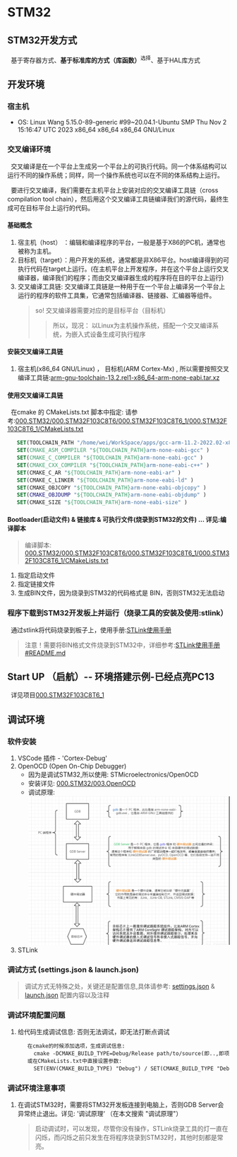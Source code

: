 # STM32

## STM32开发方式
&nbsp;&nbsp;基于寄存器方式、**基于标准库的方式（库函数）**<sup>选择</sup>、基于HAL库方式


## 开发环境
### 宿主机
+ OS: Linux Wang 5.15.0-89-generic #99~20.04.1-Ubuntu SMP Thu Nov 2 15:16:47 UTC 2023 x86_64 x86_64 x86_64 GNU/Linux

### 交叉编译环境
&nbsp;&nbsp;交叉编译是在一个平台上生成另一个平台上的可执行代码。同一个体系结构可以运行不同的操作系统；同样，同一个操作系统也可以在不同的体系结构上运行。

&nbsp;&nbsp;要进行交叉编译，我们需要在主机平台上安装对应的交叉编译工具链（cross compilation tool chain），然后用这个交叉编译工具链编译我们的源代码，最终生成可在目标平台上运行的代码。

#### 基础概念
1. 宿主机（host） ：编辑和编译程序的平台，一般是基于X86的PC机，通常也被称为主机。
2. 目标机（target）：用户开发的系统，通常都是非X86平台。host编译得到的可执行代码在target上运行。(在主机平台上开发程序，并在这个平台上运行交叉编译器，编译我们的程序；而由交叉编译器生成的程序将在目的平台上运行)
3. 交叉编译工具链: 交叉编译工具链是一种用于在一个平台上编译另一个平台上运行的程序的软件工具集，它通常包括编译器、链接器、汇编器等组件。
   > so! 交叉编译器需要对应的是目标平台（目标机）
     >> 所以，现况： 以Linux为主机操作系统，搭配一个交叉编译系统，为嵌入式设备生成可执行程序

#### 安装交叉编译工具链
1. 宿主机(x86_64 GNU/Linux) ， 目标机(ARM Cortex-Mx) , 所以需要按照交叉编译工具链:[arm-gnu-toolchain-13.2.rel1-x86_64-arm-none-eabi.tar.xz](https://developer.arm.com/downloads/-/arm-gnu-toolchain-downloads)

#### 使用交叉编译工具链
&nbsp;&nbsp;在cmake 的 CMakeLists.txt 脚本中指定: 请参考:[000.STM32/000.STM32F103C8T6/000.STM32F103C8T6_1/000.STM32F103C8T6_1/CMakeLists.txt](../000.STM32/000.STM32F103C8T6/000.STM32F103C8T6_1/000.STM32F103C8T6_1/CMakeLists.txt)
 ```cmake
    SET(TOOLCHAIN_PATH "/home/wei/WorkSpace/apps/gcc-arm-11.2-2022.02-x86_64-arm-none-eabi/bin/")
    SET(CMAKE_ASM_COMPILER "${TOOLCHAIN_PATH}arm-none-eabi-gcc" )
    SET(CMAKE_C_COMPILER "${TOOLCHAIN_PATH}arm-none-eabi-gcc" )
    SET(CMAKE_CXX_COMPILER "${TOOLCHAIN_PATH}arm-none-eabi-c++" )
    SET(CMAKE_C_AR "${TOOLCHAIN_PATH}arm-none-eabi-ar" )
    SET(CMAKE_C_LINKER "${TOOLCHAIN_PATH}arm-none-eabi-ld" )
    SET(CMAKE_OBJCOPY "${TOOLCHAIN_PATH}arm-none-eabi-objcopy" )
    SET(CMAKE_OBJDUMP "${TOOLCHAIN_PATH}arm-none-eabi-objdump" )
    SET(CMAKE_SIZE "${TOOLCHAIN_PATH}arm-none-eabi-size" )
 ```

#### Bootloader(启动文件) & 链接库 & 可执行文件(烧录到STM32的文件) ... 详见:编译脚本
> 编译脚本: [000.STM32/000.STM32F103C8T6/000.STM32F103C8T6_1/000.STM32F103C8T6_1/CMakeLists.txt](../000.STM32/000.STM32F103C8T6/000.STM32F103C8T6_1/000.STM32F103C8T6_1/CMakeLists.txt)
1. 指定启动文件
2. 指定链接文件
3. 生成BIN文件，因为烧录到STM32的代码格式是 BIN，否则STM32无法启动

### 程序下载到STM32开发板上并运行（烧录工具的安装及使用:stlink）
&nbsp;&nbsp;通过stlink将代码烧录到板子上，使用手册:[STLink使用手册](../000.STM32/001.STLink/001.Service_Manual)
> 注意！需要将BIN格式文件烧录到STM32中，详细参考:[STLink使用手册#README.md](../000.STM32/001.STLink/README.md)

## Start UP （启航）-- 环境搭建示例-已经点亮PC13
&nbsp;&nbsp;详见项目[000.STM32F103C8T6_1](./000.STM32F103C8T6/000.STM32F103C8T6_1/000.STM32F103C8T6_1)

## 调试环境
### 软件安装
1. VSCode 插件 - 'Cortex-Debug' 
2. OpenOCD  (Open On-Chip Debugger)
   - 因为是调试STM32,所以使用: STMicroelectronics/OpenOCD
   - 安装详见: [000.STM32/003.OpenOCD](003.OpenOCD/README.md)
   - 调试原理: <img src="./999.开发问题收集/002.ref_imgs/Cortex-Debug_logic.jpg">
3. STLink

### 调试方式 (settings.json & launch.json)
> 调试方式无特殊之处，关键还是配置信息,具体请参考: [settings.json](../.vscode/settings.json) & [launch.json](../.vscode/launch.json) 配置内容以及注释

### 调试环境配置问题 
1. 给代码生成调试信息: 否则无法调试，即无法打断点调试
   ```txt
      在cmake的时候添加选项，生成调试信息:
        cmake -DCMAKE_BUILD_TYPE=Debug/Release path/to/source(即..,即项目源码路径，即CMakeLists.txt路径)
      或在CMakeLists.txt中直接设置参数:
        SET(ENV(CMAKE_BUILD_TYPE) "Debug") / SET(CMAKE_BUILD_TYPE "Debug")
   ```
### 调试环境注意事项
1. 在调试STM32时，需要将STM32开发板连接到电脑上，否则GDB Server会异常终止退出。详见: ’调试原理‘ （在本文搜索 "调试原理"）
   > 启动调试时，可以发现，尽管你没有操作，STLink烧录工具的灯一直在闪烁，而闪烁之前只发生在将程序烧录到STM32时，其他时刻都是常亮。